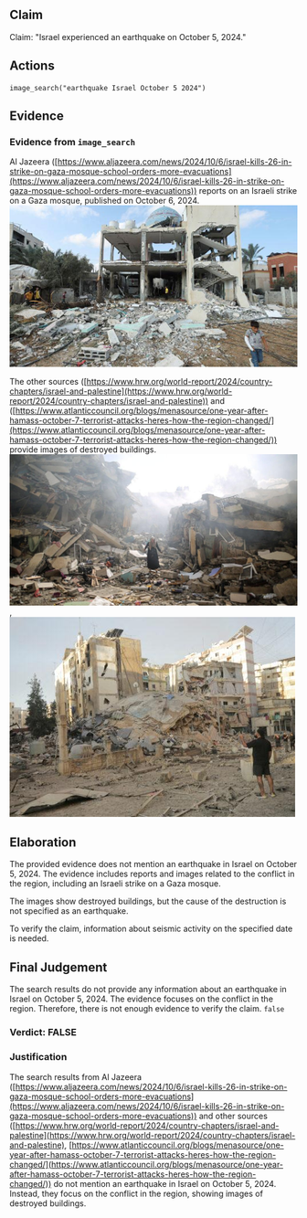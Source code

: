 ## Claim
Claim: "Israel experienced an earthquake on October 5, 2024."

## Actions
```
image_search("earthquake Israel October 5 2024")
```

## Evidence
### Evidence from `image_search`
Al Jazeera ([https://www.aljazeera.com/news/2024/10/6/israel-kills-26-in-strike-on-gaza-mosque-school-orders-more-evacuations](https://www.aljazeera.com/news/2024/10/6/israel-kills-26-in-strike-on-gaza-mosque-school-orders-more-evacuations)) reports on an Israeli strike on a Gaza mosque, published on October 6, 2024. ![image 7752](media/2025-08-29_22-02-1756504950-289076.jpg)

The other sources ([https://www.hrw.org/world-report/2024/country-chapters/israel-and-palestine](https://www.hrw.org/world-report/2024/country-chapters/israel-and-palestine)) and ([https://www.atlanticcouncil.org/blogs/menasource/one-year-after-hamass-october-7-terrorist-attacks-heres-how-the-region-changed/](https://www.atlanticcouncil.org/blogs/menasource/one-year-after-hamass-october-7-terrorist-attacks-heres-how-the-region-changed/)) provide images of destroyed buildings. ![image 7753](media/2025-08-29_22-02-1756504950-509431.jpg), ![image 7754](media/2025-08-29_22-02-1756504950-822761.jpg)


## Elaboration
The provided evidence does not mention an earthquake in Israel on October 5, 2024. The evidence includes reports and images related to the conflict in the region, including an Israeli strike on a Gaza mosque.

The images show destroyed buildings, but the cause of the destruction is not specified as an earthquake.

To verify the claim, information about seismic activity on the specified date is needed.


## Final Judgement
The search results do not provide any information about an earthquake in Israel on October 5, 2024. The evidence focuses on the conflict in the region. Therefore, there is not enough evidence to verify the claim. `false`


### Verdict: FALSE

### Justification
The search results from Al Jazeera ([https://www.aljazeera.com/news/2024/10/6/israel-kills-26-in-strike-on-gaza-mosque-school-orders-more-evacuations](https://www.aljazeera.com/news/2024/10/6/israel-kills-26-in-strike-on-gaza-mosque-school-orders-more-evacuations)) and other sources ([https://www.hrw.org/world-report/2024/country-chapters/israel-and-palestine](https://www.hrw.org/world-report/2024/country-chapters/israel-and-palestine), [https://www.atlanticcouncil.org/blogs/menasource/one-year-after-hamass-october-7-terrorist-attacks-heres-how-the-region-changed/](https://www.atlanticcouncil.org/blogs/menasource/one-year-after-hamass-october-7-terrorist-attacks-heres-how-the-region-changed/)) do not mention an earthquake in Israel on October 5, 2024. Instead, they focus on the conflict in the region, showing images of destroyed buildings.
